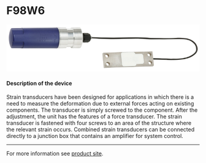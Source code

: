 # F98W6

![F98W6](../../../../assets/F98W6.png)

#### Description of the device

Strain transducers have been designed for applications in which there is a need to measure the deformation due to external forces acting on existing components. The transducer is simply screwed to the component. After the adjustment, the unit has the features of a force transducer.
The strain transducer is fastened with four screws to an area
of the structure where the relevant strain occurs. Combined
strain transducers can be connected directly to a junction box
that contains an amplifier for system control.

---

For more information see [product site](https://www.wika.com/en-en/f9846.WIKA).
